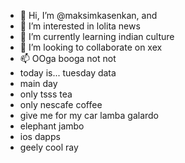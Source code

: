 - 👋 Hi, I’m @maksimkasenkan, and
- 👀 I’m interested in lolita news
- 🌱 I’m currently learning indian culture
- 💞️ I’m looking to collaborate on xex
- 📫 OOga booga not not
- today is... tuesday data
- main day
- only tsss tea
- only nescafe coffee
- give me for my car lamba galardo
- elephant jambo
- ios dapps
- geely cool ray
